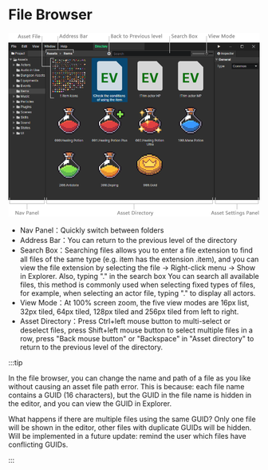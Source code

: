 # File Browser

![](img/browser-1.png)

- Nav Panel：Quickly switch between folders
- Address Bar：You can return to the previous level of the directory
- Search Box：Searching files allows you to enter a file extension to find all files of the same type (e.g. item has the extension .item), and you can view the file extension by selecting the file -> Right-click menu -> Show in Explorer. Also, typing "." in the search box You can search all available files, this method is commonly used when selecting fixed types of files, for example, when selecting an actor file, typing "." to display all actors.
- View Mode：At 100% screen zoom, the five view modes are 16px list, 32px tiled, 64px tiled, 128px tiled and 256px tiled from left to right.
- Asset Directory：Press Ctrl+left mouse button to multi-select or deselect files, press Shift+left mouse button to select multiple files in a row, press "Back mouse button" or "Backspace" in "Asset directory" to return to the previous level of the directory.

:::tip

In the file browser, you can change the name and path of a file as you like without causing an asset file path error. This is because: each file name contains a GUID (16 characters), but the GUID in the file name is hidden in the editor, and you can view the GUID in Explorer.

What happens if there are multiple files using the same GUID? 
Only one file will be shown in the editor, other files with duplicate GUIDs will be hidden. Will be implemented in a future update: remind the user which files have conflicting GUIDs.

:::